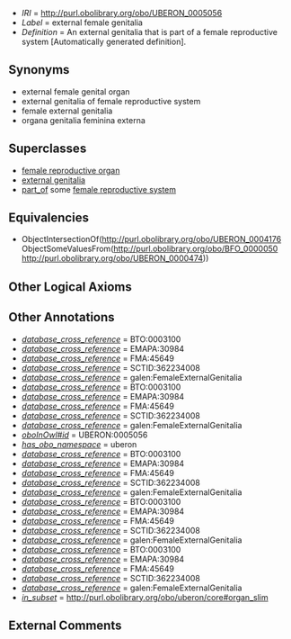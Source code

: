  * *IRI* = http://purl.obolibrary.org/obo/UBERON_0005056
 * *Label* = external female genitalia
 * *Definition* = An external genitalia that is part of a female reproductive system [Automatically generated definition].

## Synonyms

 * external female genital organ
 * external genitalia of female reproductive system
 * female external genitalia
 * organa genitalia feminina externa

## Superclasses

 * [female reproductive organ](../../UBERON/34/UBERON_0003134.md)
 * [external genitalia](../../UBERON/76/UBERON_0004176.md)
 * [part_of](../../BFO/50/BFO_0000050.md) some [female reproductive system](../../UBERON/74/UBERON_0000474.md)

## Equivalencies

 * ObjectIntersectionOf(<http://purl.obolibrary.org/obo/UBERON_0004176> ObjectSomeValuesFrom(<http://purl.obolibrary.org/obo/BFO_0000050> <http://purl.obolibrary.org/obo/UBERON_0000474>))

## Other Logical Axioms


## Other Annotations

 * *[database_cross_reference](../../ef/oboInOwl#hasDbXref.md)* = BTO:0003100
 * *[database_cross_reference](../../ef/oboInOwl#hasDbXref.md)* = EMAPA:30984
 * *[database_cross_reference](../../ef/oboInOwl#hasDbXref.md)* = FMA:45649
 * *[database_cross_reference](../../ef/oboInOwl#hasDbXref.md)* = SCTID:362234008
 * *[database_cross_reference](../../ef/oboInOwl#hasDbXref.md)* = galen:FemaleExternalGenitalia
 * *[database_cross_reference](../../ef/oboInOwl#hasDbXref.md)* = BTO:0003100
 * *[database_cross_reference](../../ef/oboInOwl#hasDbXref.md)* = EMAPA:30984
 * *[database_cross_reference](../../ef/oboInOwl#hasDbXref.md)* = FMA:45649
 * *[database_cross_reference](../../ef/oboInOwl#hasDbXref.md)* = SCTID:362234008
 * *[database_cross_reference](../../ef/oboInOwl#hasDbXref.md)* = galen:FemaleExternalGenitalia
 * *[oboInOwl#id](../../id/oboInOwl#id.md)* = UBERON:0005056
 * *[has_obo_namespace](../../ce/oboInOwl#hasOBONamespace.md)* = uberon
 * *[database_cross_reference](../../ef/oboInOwl#hasDbXref.md)* = BTO:0003100
 * *[database_cross_reference](../../ef/oboInOwl#hasDbXref.md)* = EMAPA:30984
 * *[database_cross_reference](../../ef/oboInOwl#hasDbXref.md)* = FMA:45649
 * *[database_cross_reference](../../ef/oboInOwl#hasDbXref.md)* = SCTID:362234008
 * *[database_cross_reference](../../ef/oboInOwl#hasDbXref.md)* = galen:FemaleExternalGenitalia
 * *[database_cross_reference](../../ef/oboInOwl#hasDbXref.md)* = BTO:0003100
 * *[database_cross_reference](../../ef/oboInOwl#hasDbXref.md)* = EMAPA:30984
 * *[database_cross_reference](../../ef/oboInOwl#hasDbXref.md)* = FMA:45649
 * *[database_cross_reference](../../ef/oboInOwl#hasDbXref.md)* = SCTID:362234008
 * *[database_cross_reference](../../ef/oboInOwl#hasDbXref.md)* = galen:FemaleExternalGenitalia
 * *[database_cross_reference](../../ef/oboInOwl#hasDbXref.md)* = BTO:0003100
 * *[database_cross_reference](../../ef/oboInOwl#hasDbXref.md)* = EMAPA:30984
 * *[database_cross_reference](../../ef/oboInOwl#hasDbXref.md)* = FMA:45649
 * *[database_cross_reference](../../ef/oboInOwl#hasDbXref.md)* = SCTID:362234008
 * *[database_cross_reference](../../ef/oboInOwl#hasDbXref.md)* = galen:FemaleExternalGenitalia
 * *[in_subset](../../et/oboInOwl#inSubset.md)* = http://purl.obolibrary.org/obo/uberon/core#organ_slim

## External Comments

